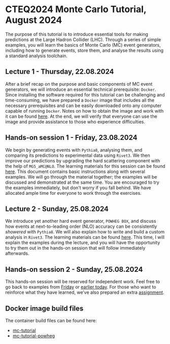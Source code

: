 # CTEQ2024 Monte Carlo Tutorial, August 2024

The purpose of this tutorial is to introduce essential tools for making predictions at the Large Hadron Collider (LHC). Through a series of simple examples, you will learn the basics of Monte Carlo (MC) event generators, including how to generate events, store them, and analyse the results using a standard analysis toolchain. 

## Lecture 1 - Thursday, 22.08.2024

After a brief recap on the purpose and basic components of MC event generators, we will introduce an essential technical prerequisite: `Docker`. Since installing the software required for this tutorial can be challenging and time-consuming, we have prepared a `Docker` image that includes all the necessary prerequisites and can be easily downloaded onto any computer capable of running `Docker`. Notes on how to obtain the image and work with it can be found [here](docker_notes.md). At the end, we will verify that everyone can use the image and provide assistance to those who experience difficulties.

## Hands-on session 1 - Friday, 23.08.2024

We begin by generating events with `Pythia8`, analysing them, and comparing its predictions to experimental data using `Rivet3`. We then improve our predictions by upgrading the hard scattering component with the help of `MG5_aMC@NLO`. The learning materials for this session can be found [here](session1_examples.md). This document contains basic instructions along with several examples. We will go through the material together; the examples will be discussed and demonstrated at the same time. You are encouraged to try the examples immediately, but don't worry if you fall behind. We have allocated ample time for everyone to work through the exercises.

## Lecture 2 - Sunday, 25.08.2024

We introduce yet another hard event generator, `POWHEG BOX`, and discuss how events at next-to-leading order (NLO) accuracy can be consistently _showered_ with `Pythia8`. We will also explain how to write and build a custom analysis in `Rivet3`. The learning materials can be found [here](session2_examples.md). This time, I will explain the examples during the lecture, and you will have the opportunity to try them out in the hands-on session that will follow immediately afterwards.

## Hands-on session 2 - Sunday, 25.08.2024

This hands-on session will be reserved for independent work. Feel free to go back to examples from [Friday](session1_examples.md) or [earlier today](session2_examples.md). For those who want to reinforce what they have learned, we’ve also prepared an extra [assignment](assignment.md).

## Docker image build files

The container build files can be found here:
- [mc-tutorial](mc-tutorial.Dockerfile)
- [mc-tutorial-powheg](mc-tutorial-powheg.Dockerfile)
